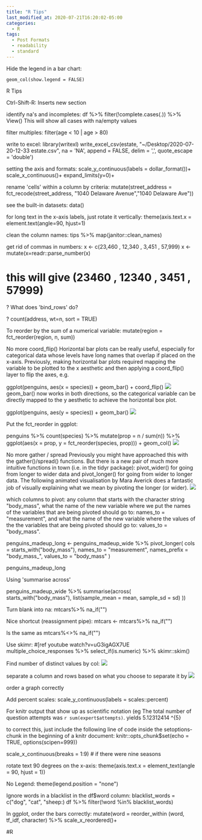 ```yaml
---
title: "R Tips"
last_modified_at: 2020-07-21T16:20:02-05:00
categories:
  - R
tags:
  - Post Formats
  - readability
  - standard
---
```


Hide the legend in a bar chart:
  ```
  geom_col(show.legend = FALSE)
  ```


R Tips


Ctrl-Shift-R: Inserts new section


identify na's and incompletes:
    df %>% filter(!complete.cases(.)) %>% View()   This will show all cases with na/empty values


filter multiples:
	filter(age < 10 | age > 80)


write to excel:
    library(writexl)
    write_excel_csv(estate, "~/Desktop/2020-07-20-12-33 estate.csv", na = 'NA', append = FALSE, delim = ',', quote_escape = 'double')


setting the axis and formats:
  scale_y_continuous(labels = dollar_format())+
  scale_x_continuous()+
  expand_limits(y=0)+


rename 'cells' within a column by criteria:
    mutate(street_address = fct_recode(street_address, "1040 Delaware Avenue","1040 Delaware Ave"))


see the built-in datasets:
    data()


for long text in the x-axis labels, just rotate it vertically:
    theme(axis.text.x = element.text(angle=90, hjust=1)


clean the column names:
tips %>%
    map(janitor::clean_names)

get rid of commas in numbers:
x <- c(23,460 , 12,340 , 3,451 , 57,999)
x <- mutate(x=readr::parse_number(x)
# this will give (23460 , 12340 , 3451 , 57999)

?
What does 'bind_rows' do?

?
count(address, wt=n, sort = TRUE)


To reorder by the sum of a numerical variable:
    mutate(region = fct_reorder(region, n, sum))


No more coord_flip()
Horizontal bar plots can be really useful, especially for categorical data whose levels have long names that overlap if placed on the x-axis. Previously, making horizontal bar plots required mapping the variable to be plotted to the x aesthetic and then applying a coord_flip() layer to flip the axes, e.g.

ggplot(penguins, aes(x = species)) +
  geom_bar() +
  coord_flip()
![][penguins-species-bar-coord-flip-1]
geom_bar() now works in both directions, so the categorical variable can be directly mapped to the y aesthetic to achieve the horizontal box plot.

ggplot(penguins, aes(y = species)) +
  geom_bar()
![][penguins-species-bar-coord-flip-1-1]


Put the fct_reorder in ggplot:

penguins %>%
  count(species) %>%
  mutate(prop = n / sum(n)) %>%
  ggplot(aes(x = prop, y = fct_reorder(species, prop))) +
  geom_col()
![][penguins-species-props-bar-reorder-1]



No more gather / spread
Previously you might have approached this with the gather()/spread() functions. But there is a new pair of much more intuitive functions in town (i.e. in the tidyr package): pivot_wider() for going from longer to wider data and pivot_longer() for going from wider to longer data. The following animated visualisation by Mara Averick does a fantastic job of visually explaining what we mean by pivoting the longer (or wider).
![][tidyr-longer-wider]

which columns to pivot: any column that starts with the character string "body_mass",
what the name of the new variable where we put the names of the variables that are being pivoted should go to: names_to = "measurement", and
what the name of the new variable where the values of the the variables that are being pivoted should go to: values_to = "body_mass".

penguins_madeup_long <- penguins_madeup_wide %>%
  pivot_longer(
    cols = starts_with("body_mass"),
    names_to = "measurement",
    names_prefix = "body_mass_",
    values_to = "body_mass"
  )

penguins_madeup_long



Using 'summarise across'

penguins_madeup_wide %>%
  summarise(across(
    starts_with("body_mass"),
    list(sample_mean = mean, sample_sd = sd)
  ))

Turn blank into na:
  mtcars%>%
    na_if("")

Nice shortcut (reassignment pipe):
mtcars <- mtcars%>%
    na_if("")

Is the same as
   mtcars%<>%
     na_if("")

Use skimr: #[ref youtube watch?v=uG3igAGX7UE
    multiple_choice_responses %>%
    select_if(is.numeric) %>%
    skimr::skim()


Find number of distinct values by col:
![][Image]


separate a column and rows based on what you choose to separate it by
![][Image-1]

order a graph correctly

Add percent scales:
    scale_y_continuous(labels = scales::percent)

For knitr output that show up as scientific notation (eg The total number of question attempts was `r sum(expert$attempts)`. 
yields 5.12312414 ^{5}

to correct this, just include the following line of code inside the setoptions-chunk in the beginning of a knitr document:
knitr::opts_chunk$set(echo = TRUE, options(scipen=999))


scale_x_continuous(breaks = 1:9) # if there were nine seasons

rotate text 90 degrees on the x-axis:
    theme(axis.text.x = element_text(angle = 90, hjust = 1))

No Legend:
    theme(legend.position = "none")

Ignore words in a blacklist in the df$word column:
    blacklist_words = c("dog", "cat", "sheep:)
    df %>%
       filter(!word %in% blacklist_words)

In ggplot, order the bars correctly:
mutate(word = reorder_within (word, tf_idf, character) %>%
scale_x_reordered()+

#R


[penguins-species-bar-coord-flip-1]: penguins-species-bar-coord-flip-1.png

[penguins-species-bar-coord-flip-1-1]: penguins-species-bar-coord-flip-1.png

[penguins-species-props-bar-reorder-1]: penguins-species-props-bar-reorder-1.png

[tidyr-longer-wider]: tidyr-longer-wider.gif

[Image]: Image.jpeg

[Image-1]: Image.jpeg